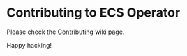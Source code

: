 # Contributing to ECS Operator

 Please check the [Contributing](https://github.com/ecs/ecs-operator/wiki/Contributing) wiki page.

 Happy hacking!

